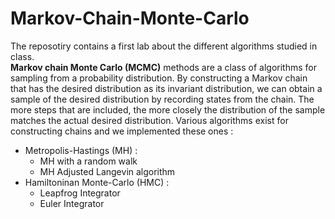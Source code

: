 # Markov-Chain-Monte-Carlo

The reposotiry contains a first lab about the different algorithms studied in class.
</br>
**Markov chain Monte Carlo (MCMC)** methods are a class of algorithms for sampling from a probability distribution. By constructing a Markov chain that has the desired distribution as its invariant distribution, we can obtain a sample of the desired distribution by recording states from the chain. The more steps that are included, the more closely the distribution of the sample matches the actual desired distribution. Various algorithms exist for constructing chains and we implemented these ones :
- Metropolis-Hastings (MH) :
  - MH with a random walk
  - MH Adjusted Langevin algorithm
- Hamiltoninan Monte-Carlo (HMC) :
  - Leapfrog Integrator
  - Euler Integrator
